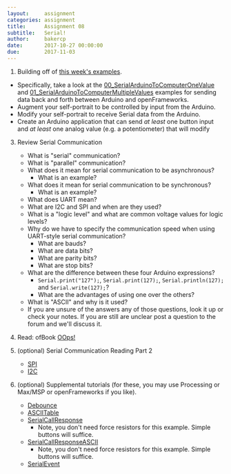 ```yaml
---
layout:     assignment
categories: assignment
title:      Assignment 08
subtitle:   Serial!
author:     bakercp
date:       2017-10-27 00:00:00
due:        2017-11-03
---
```


1. Building off of [this week's examples](https://github.com/SAIC-ATS/ARTTECH-5010/tree/master/Session_08).
  - Specifically, take a look at the [00_SerialArduinoToComputerOneValue](https://github.com/SAIC-ATS/ARTTECH-5010/tree/master/Session_08/00_SerialArduinoToComputerOneValue) and [01_SerialArduinoToComputerMultipleValues](https://github.com/SAIC-ATS/ARTTECH-5010/tree/master/Session_08/01_SerialArduinoToComputerMultipleValues) examples for sending data back and forth between Arduino and openFrameworks.
  - Augment your self-portrait to be controlled by input from the Arduino.
  - Modify your self-portrait to receive Serial data from the Arduino.
  - Create an Arduino application that can send _at least_ one button input and _at least_ one analog value (e.g. a potentiometer) that will modify

3. Review Serial Communication
    - What is "serial" communication?
    - What is "parallel" communication?
    - What does it mean for serial communication to be asynchronous?
        - What is an example?
    - What does it mean for serial communication to be synchronous?
        - What is an example?
    - What does UART mean?
    - What are I2C and SPI and when are they used?
    - What is a "logic level" and what are common voltage values for logic levels?
    - Why do we have to specify the communication speed when using UART-style serial communication?
        - What are bauds?
        - What are data bits?
        - What are parity bits?
        - What are stop bits?
    - What are the difference between these four Arduino expressions?
        - `Serial.print("127");`, `Serial.print(127);`, `Serial.println(127);` and `Serial.write(127);`?
        - What are the advantages of using one over the others?
    - What is "ASCII" and why is it used?
    - If you are unsure of the answers any of those questions, look it up or check your notes.  If you are still are unclear post a question to the forum and we'll discuss it.

2. Read: ofBook [OOps!](http://openframeworks.cc/ofBook/chapters/OOPs!.html)

3. (optional) Serial Communication Reading Part 2
    - [SPI](https://learn.sparkfun.com/tutorials/serial-peripheral-interface-spi)
    - [I2C](https://learn.sparkfun.com/tutorials/i2c)

3. (optional) Supplemental tutorials (for these, you may use Processing or Max/MSP or openFrameworks if you like).
    - [Debounce](https://www.arduino.cc/en/Tutorial/Debounce)
    - [ASCIITable](https://www.arduino.cc/en/Tutorial/ASCIITable)
    - [SerialCallResponse](https://www.arduino.cc/en/Tutorial/SerialCallResponse)
        - Note, you don't need force resistors for this example.  Simple buttons will suffice.
    - [SerialCallResponseASCII](https://www.arduino.cc/en/Tutorial/SerialCallResponseASCII)
        - Note, you don't need force resistors for this example.  Simple buttons will suffice.
    - [SerialEvent](https://www.arduino.cc/en/Tutorial/SerialEvent)
